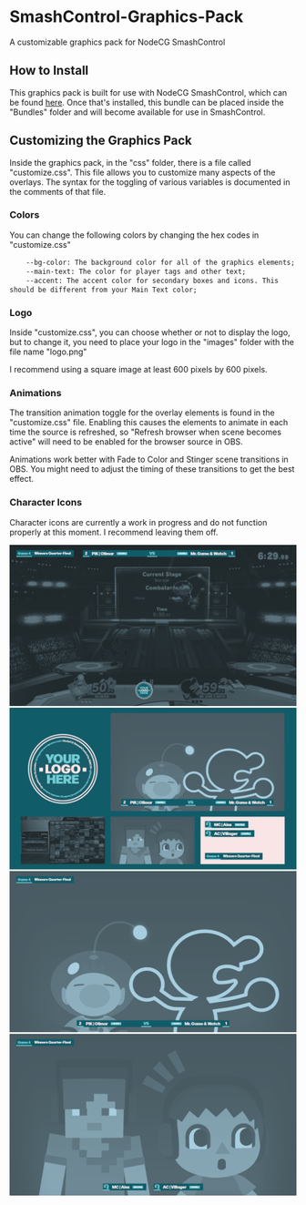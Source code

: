 # SmashControl-Graphics-Pack
A customizable graphics pack for NodeCG SmashControl

## How to Install
This graphics pack is built for use with NodeCG SmashControl, which can  be found [here](https://github.com/smashcontrol/nodecg-smashcontrol). Once that's installed, this bundle can be placed inside the "Bundles" folder and will become available for use in SmashControl.

## Customizing the Graphics Pack
Inside the graphics pack, in the "css" folder, there is a file called "customize.css". This file allows you to customize many aspects of the overlays. The syntax for the toggling of various variables is documented in the comments of that file.

### Colors
You can change the following colors by changing the hex codes in "customize.css"
```
    --bg-color: The background color for all of the graphics elements;
    --main-text: The color for player tags and other text;
    --accent: The accent color for secondary boxes and icons. This should be different from your Main Text color;
```
### Logo
Inside "customize.css", you can choose whether or not to display the logo, but to change it, you need to place your logo in the "images" folder with the file name "logo.png"

I recommend using a square image at least 600 pixels by 600 pixels.

### Animations
The transition animation toggle for the overlay elements is found in the "customize.css" file. Enabling this causes the elements to animate in each time the source is refreshed, so "Refresh browser when scene becomes active" will need to be enabled for the browser source in OBS.

Animations work better with Fade to Color and Stinger scene transitions in OBS. You might need to adjust the timing of these transitions to get the best effect.

### Character Icons
Character icons are currently a work in progress and do not function properly at this moment. I recommend leaving them off.

![Gameplay Screen](https://raw.githubusercontent.com/DrewG84/SmashControl-Graphics-Pack/refs/heads/main/graphics/images/preview-images/gameplay.png)
![Break Screen](https://raw.githubusercontent.com/DrewG84/SmashControl-Graphics-Pack/refs/heads/main/graphics/images/preview-images/break.png)
![Player Screen](https://raw.githubusercontent.com/DrewG84/SmashControl-Graphics-Pack/refs/heads/main/graphics/images/preview-images/player_cam.png)
![Commentator Screen](https://raw.githubusercontent.com/DrewG84/SmashControl-Graphics-Pack/refs/heads/main/graphics/images/preview-images/comms_cam.png)